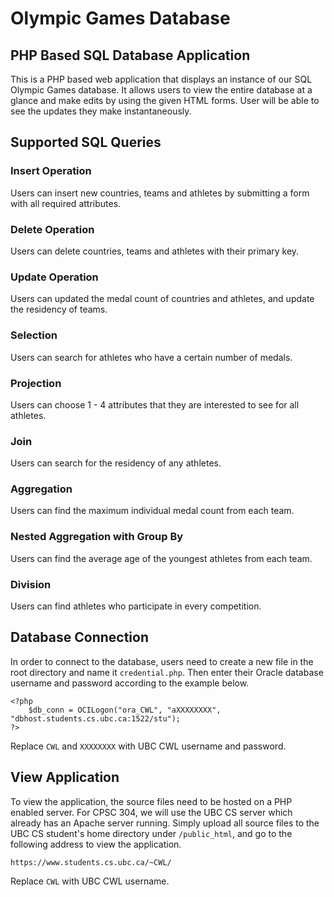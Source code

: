 # Olympic Games Database

## PHP Based SQL Database Application

This is a PHP based web application that displays an instance of our SQL Olympic Games database. It allows users to view the entire database at a glance and make edits by using the given HTML forms. User will be able to see the updates they make instantaneously. 

## Supported SQL Queries

### Insert Operation

Users can insert new countries, teams and athletes by submitting a form with all required attributes. 

### Delete Operation

Users can delete countries, teams and athletes with their primary key. 

### Update Operation

Users can updated the medal count of countries and athletes, and update the residency of teams. 

### Selection

Users can search for athletes who have a certain number of medals. 

### Projection

Users can choose 1 - 4 attributes that they are interested to see for all athletes.

### Join

Users can search for the residency of any athletes. 

### Aggregation

Users can find the maximum individual medal count from each team. 

### Nested Aggregation with Group By

Users can find the average age of the youngest athletes from each team. 

### Division

Users can find athletes who participate in every competition. 

## Database Connection

In order to connect to the database, users need to create a new file in the root directory and name it `credential.php`. Then enter their Oracle database username and password according to the example below. 

```
<?php
    $db_conn = OCILogon("ora_CWL", "aXXXXXXXX", "dbhost.students.cs.ubc.ca:1522/stu");
?>
```

Replace `CWL` and `XXXXXXXX` with UBC CWL username and password. 

## View Application

To view the application, the source files need to be hosted on a PHP enabled server. For CPSC 304, we will use the UBC CS server which already has an Apache server running. Simply upload all source files to the UBC CS student's home directory under `/public_html`, and go to the following address to view the application.

```
https://www.students.cs.ubc.ca/~CWL/
```

Replace `CWL` with UBC CWL username. 
